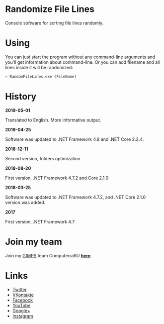 # Randomize File Lines

Console software for sorting file lines randomly.

# Using
You can just start the program without any command-line arguments and you'll get information about command-line. Or you can add filename and all lines inside it will be randomized:
```sh
> RandomFileLines.exe [FileName]
```

# History

**2019-05-01**

Translated to English. More informative output.

**2019-04-25**

Software was updated to .NET Framework 4.8 and .NET Core 2.2.4.

**2018-12-11**

Second version, folders optimization

**2018-08-20**

First version, .NET Framework 4.7.2 and Core 2.1.0

**2018-03-25**

Software was updated to .NET Framework 4.7.2, and .NET Core 2.1.0 version was added.

**2017**

First version, .NET Framework 4.7

# Join my team

Join my [GIMPS](https://www.mersenne.org) team ComputerraRU **[here](https://computerraru.ru)**.

# Links
- [Twitter][tw]
- [VKontakte][vk]
- [Facebook][fb]
- [YouTube][yt]
- [Google+][g+]
- [Instagram][ig]

[tw]: <https://twitter.com/ComputerraRU>
[vk]: <http://vk.com/club104743987>
[fb]: <https://www.facebook.com/groups/212319972147203/>
[yt]: <https://www.youtube.com/channel/UCK6Tttr-OodJIDbl1Bil0wg>
[g+]: <https://plus.google.com/u/0/communities/106623212387198347101>
[ig]: <https://www.instagram.com/computerraru/>
